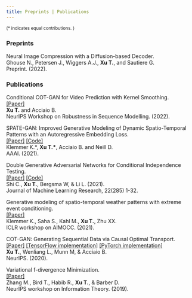 ```yaml
---
title: Preprints | Publications 
---
```


<small> (\* indicates equal contributions. ) </small> 

### Preprints

Neural Image Compression with a Diffusion-based Decoder. \
Ghouse N., Petersen J., Wiggers A.J., **Xu T.**, and Sautiere G. \
Preprint. (2022).


### Publications

Conditional COT-GAN for Video Prediction with Kernel Smoothing. \
[[Paper]](https://arxiv.org/pdf/2106.05658.pdf) \
**Xu T.** and Acciaio B. \
NeurIPS Workshop on Robustness in Sequence Modelling. (2022).

SPATE-GAN: Improved Generative Modeling of Dynamic Spatio-Temporal Patterns with an Autoregressive Embedding Loss. \
[[Paper]](https://arxiv.org/pdf/2109.15044.pdf) [[Code]](https://github.com/konstantinklemmer/spate-gan) \
Klemmer K.\*, **Xu T.\***, Acciaio B. and Neill D. \
AAAI. (2021). 

Double Generative Adversarial Networks for Conditional Independence Testing. \
[[Paper]](https://arxiv.org/pdf/2006.02615.pdf) [[Code]](https://github.com/tianlinxu312/dgcit) \
Shi C., **Xu T.**, Bergsma W, & Li L. (2021). \
Journal of Machine Learning Research, 22(285) 1-32. 

Generative modeling of spatio-temporal weather patterns with extreme event conditioning. \
[[Paper]](https://arxiv.org/pdf/2104.12469.pdf) \
Klemmer K., Saha S., Kahl M., **Xu T.**, Zhu XX. \
ICLR workshop on AIMOCC. (2021).

COT-GAN: Generating Sequential Data via Causal Optimal Transport. \
[[Paper]](https://papers.nips.cc/paper/2020/file/641d77dd5271fca28764612a028d9c8e-Paper.pdf) [[TensorFlow implementation]](https://github.com/tianlinxu312/cot-gan) [[PyTorch implementation]](https://github.com/tianlinxu312/cot-gan-pytorch) \
**Xu T.**, Wenliang L., Munn M, & Acciaio B.  \
NeurIPS. (2020).

Variational f-divergence Minimization. \
[[Paper]](https://arxiv.org/pdf/1907.11891.pdf) \
Zhang M., Bird T., Habib R., **Xu T.**, & Barber D. \
NeurIPS workshop on Information Theory. (2019). 
